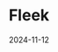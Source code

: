 ---  
layout: startup_page  
title: "Fleek"  
id: "joinfleek.com"  
permalink: "/fleekjoinfleek.com11122024/"  
website: "https://www.joinfleek.com"  
funding_round: "Series A"  
funding_amount: "$20.4M"  
investors: "HV Capital, Andreessen Horowitz, Y Combinator, Harley Finkelstein, Maria Raga, Sean Plaice"  
about: "Fleek is an online marketplace connecting secondhand clothing wholesalers with retailers. It aims to streamline the fragmented secondhand clothing industry by providing a platform for efficient buying and selling, improving transparency and accessibility for both wholesalers and retailers globally. Fleek's unique value proposition lies in its ability to organize and digitize a traditionally offline, chaotic industry."  
markets: "E-commerce, Fashion, Secondhand Clothing, B2B, E-Commerce, Marketplace"  
hq: "San Francisco, California, United States"  
founded_year: "2021"  
linkedin: "https://www.linkedin.com/company/joinfleek"  
twitter: "https://twitter.com/fleek"  
instagram: ""  
facebook: "https://www.facebook.com/fleekhq"  
crunchbase: "https://www.crunchbase.com/organization/fleek-3223"  
pitchbook: "https://pitchbook.com/profiles/company/340924-42"  

date_display: "12-Nov-2024"  
date: "2024-11-12"

# SEO Optimization  
meta_title: "Fleek - Series A Funding ($20.4M)"  
meta_description: "Fleek, Fleek is an online marketplace connecting secondhand clothing wholesalers with retailers. It aims to streamline the fragmented secondhand clothing ind..."  
meta_keywords: "Fleek, E-commerce, Fashion, Secondhand Clothing, B2B, E-Commerce, Marketplace, Series A funding"  
canonical_url: "https://startup.projectstartups.com/fleekjoinfleek.com11122024/"  
---